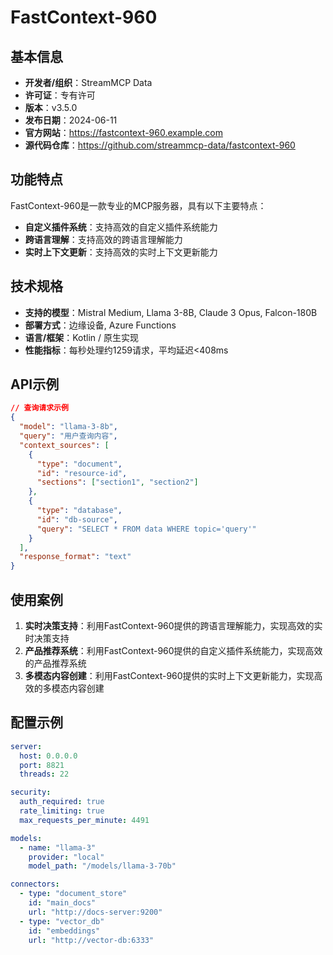 # FastContext-960

## 基本信息

- **开发者/组织**：StreamMCP Data
- **许可证**：专有许可
- **版本**：v3.5.0
- **发布日期**：2024-06-11
- **官方网站**：https://fastcontext-960.example.com
- **源代码仓库**：https://github.com/streammcp-data/fastcontext-960

## 功能特点

FastContext-960是一款专业的MCP服务器，具有以下主要特点：

- **自定义插件系统**：支持高效的自定义插件系统能力
- **跨语言理解**：支持高效的跨语言理解能力
- **实时上下文更新**：支持高效的实时上下文更新能力


## 技术规格

- **支持的模型**：Mistral Medium, Llama 3-8B, Claude 3 Opus, Falcon-180B
- **部署方式**：边缘设备, Azure Functions
- **语言/框架**：Kotlin / 原生实现
- **性能指标**：每秒处理约1259请求，平均延迟<408ms

## API示例

```json
// 查询请求示例
{
  "model": "llama-3-8b",
  "query": "用户查询内容",
  "context_sources": [
    {
      "type": "document",
      "id": "resource-id",
      "sections": ["section1", "section2"]
    },
    {
      "type": "database",
      "id": "db-source",
      "query": "SELECT * FROM data WHERE topic='query'"
    }
  ],
  "response_format": "text"
}
```

## 使用案例

1. **实时决策支持**：利用FastContext-960提供的跨语言理解能力，实现高效的实时决策支持
2. **产品推荐系统**：利用FastContext-960提供的自定义插件系统能力，实现高效的产品推荐系统
3. **多模态内容创建**：利用FastContext-960提供的实时上下文更新能力，实现高效的多模态内容创建


## 配置示例

```yaml
server:
  host: 0.0.0.0
  port: 8821
  threads: 22

security:
  auth_required: true
  rate_limiting: true
  max_requests_per_minute: 4491

models:
  - name: "llama-3"
    provider: "local"
    model_path: "/models/llama-3-70b"

connectors:
  - type: "document_store"
    id: "main_docs"
    url: "http://docs-server:9200"
  - type: "vector_db"
    id: "embeddings"
    url: "http://vector-db:6333"
```